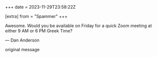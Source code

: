 +++
date = 2023-11-29T23:58:22Z

[extra]
from = "Spammer"
+++

Awesome. Would you be available on Friday for a quick Zoom meeting at either 9 AM or 6 PM Greek Time? 

—
Dan Anderson

 original message 
